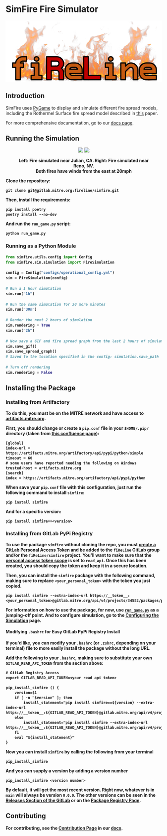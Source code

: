 # SimFire Fire Simulator

<p align="center">
    <img src="assets/icons/rl_logo_horizontal.png">
</p>

## Introduction

SimFire uses [PyGame](https://www.pygame.org/wiki/about) to display and simulate different fire spread models, including the Rothermel Surface fire spread model described in [this](https://www.fs.fed.us/rm/pubs_series/rmrs/gtr/rmrs_gtr371.pdf) paper.

For more comprehensive documentation, go to our [docs page](https://fireline.pages.mitre.org/simfire).


## Running the Simulation
<figure>
    <p align="center">
        <img src="assets/gifs/simulation_33.06N_116.58W.gif" width="225" />
        <img src="assets/gifs/simulation_39.67N_119.80W.gif" width="225" />
    </p>
    <figcaption align = "center"><b>Left: Fire simulated near Julian, CA. Right: Fire simulated near Reno, NV.
                                    <br>Both fires have winds from the east at 20mph<b></figcaption>
</figure>

Clone the repository:

```shell
git clone git@gitlab.mitre.org:fireline/simfire.git
```

Then, install the requirements:

```shell
pip install poetry
poetry install --no-dev
```

And run the `run_game.py` script:

```shell
python run_game.py
```

### Running as a Python Module

```python
from simfire.utils.config import Config
from simfire.sim.simulation import FireSimulation

config = Config("configs/operational_config.yml")
sim = FireSimulation(config)

# Run a 1 hour simulation
sim.run("1h")

# Run the same simulation for 30 more minutes
sim.run("30m")

# Render the next 2 hours of simulation
sim.rendering = True
sim.run("2h")

# Now save a GIF and fire spread graph from the last 2 hours of simulation
sim.save_gif()
sim.save_spread_graph()
# Saved to the location specified in the config: simulation.save_path

# Turn off rendering
sim.rendering = False
```

## Installing the Package

### Installing from Artifactory

To do this, you must be on the MITRE network and have access to [artifacts.mitre.org](https://artifacts.mitre.org).

First, you should change or create a `pip.conf` file in your `$HOME/.pip/` directory (taken from [this confluence page](https://confluence.ecis.mitre.org/pages/viewpage.action?spaceKey=ETC&title=Artifactory+Pro+-+artifacts.mitre.org#ArtifactoryProartifacts.mitre.org-Python:pip)):

```
[global]
index-url = https://artifacts.mitre.org/artifactory/api/pypi/python/simple
timeout = 60
# some users have reported needing the following on Windows
trusted-host = artifacts.mitre.org
[search]
index = https://artifacts.mitre.org/artifactory/api/pypi/python
```

When save your `pip.conf` file with this configuration, just run the following command to install `simfire`:

```shell
pip install simfire
```

And for a specific version:

```shell
pip install simfire==<version>
```

### Installing from GitLab PyPi Registry

To use the package `simfire` without cloning the repo, you must [create a GitLab Personal Access Token](https://docs.gitlab.com/ee/user/profile/personal_access_tokens.html#create-a-personal-access-token) and be added to the `fiReLine` GitLab group and/or the `fiReLine/simfire` project. You'll want to make sure that the [personal access token scope](https://docs.gitlab.com/ee/user/profile/personal_access_tokens.html#personal-access-token-scopes) is set to **`read_api`**. Once this has been created, you should copy the token and keep it in a secure location.

Then, you can install the `simfire` package with the following command, making sure to replace `<your_personal_token>` with the token you just copied.

```shell
pip install simfire --extra-index-url https://__token__:<your_personal_token>@gitlab.mitre.org/api/v4/projects/34582/packages/pypi/simple
```

For information on how to use the package, for now, use [`run_game.py`](https://gitlab.mitre.org/fireline/simfire/-/blob/main/run_game.py) as a jumping-off point. And to configure simulation, go to the [Configuring the Simulation](config.md) page.

#### Modifying `.bashrc` for Easy GitLab PyPi Registry Install

If you'd like, you can modify your `.bashrc` (or `.zshrc`, depending on your terminal) file to more easily install the package without the long URL.

Add the following to your `.bashrc`, making sure to substitute your own `GITLAB_READ_API_TOKEN` from the section above:

```shell
# GitLab Registry Access
export GITLAB_READ_API_TOKEN=<your read api token>

pip_install_simfire () {
    version=$1
    if [ -n "$version" ]; then
        install_statement="pip install simfire==${version} --extra-index-url https://__token__:${GITLAB_READ_API_TOKEN}@gitlab.mitre.org/api/v4/projects/34582/packages/pypi/simple"
    else
        install_statement="pip install simfire --extra-index-url https://__token__:${GITLAB_READ_API_TOKEN}@gitlab.mitre.org/api/v4/projects/34582/packages/pypi/simple"
    fi
    eval "${install_statement}"
}
```

Now you can install `simfire` by calling the following from your terminal

```shell
pip_install_simfire
```

And you can supply a version by adding a version number

```shell
pip_install_simfire <version number>
```

By default, it will get the most recent version. Right now, whatever is in `main` will always be version `0.0.0`. The other versions can be seen in the [Releases Section of the GitLab](https://gitlab.mitre.org/fireline/simfire/-/releases) or on the [Package Registry Page](https://gitlab.mitre.org/fireline/simfire/-/packages).


## Contributing

For contributing, see the [Contribution Page](https://fireline.pages.mitre.org/simfire/contributing.html) in our [docs](https://fireline.pages.mitre.org/simfire).
